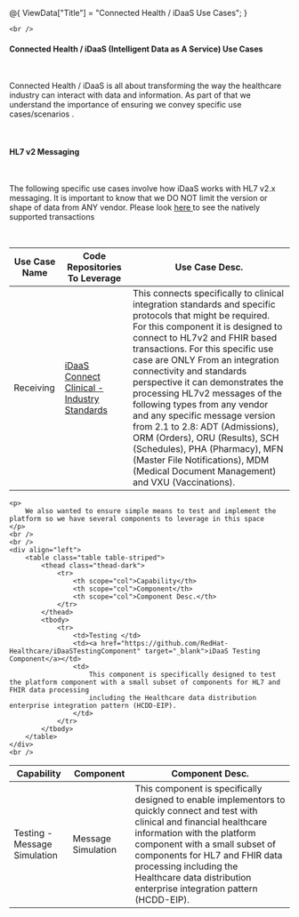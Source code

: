 ﻿@{
    ViewData["Title"] = "Connected Health / iDaaS Use Cases";
}
<!DOCTYPE html>
<html lang="en">
<head>
    <meta charset="UTF-8">
    <title>Connected Health / iDaaS (Intelligent Data As A Service) - Platform Components</title>
</head>
<body>

    <br />
<div class="text-center">
    <h4 class="display-6">Connected Health / iDaaS (Intelligent Data as A Service) Use Cases</h4>
    <br />
    <p>
        Connected Health / iDaaS is all about transforming the way the healthcare industry can interact with data and information.
        As part of that we understand the importance of ensuring we convey specific use cases/scenarios .
    </p>
</div>
<br/>
<div class="text-center">
    <h4 class="display-8">HL7 v2 Messaging</h4>
    <br />
    <p>
        The following specific use cases involve how iDaaS works with HL7 v2.x messaging. It is important to know that we DO NOT limit the version or shape of data from ANY vendor.
        Please look <a href="/Home/SupportedTransactions" target="_blank"> here </a> to see the natively supported transactions 
    </p>
</div>

<br />
<div align="left">
    <table class="table table-striped">
        <thead class="thead-dark">
        <tr>
            <th scope="col">Use Case Name</th>
            <th scope="col">Code Repositories To Leverage</th>
            <th scope="col">Use Case Desc.</th>
        </tr>
        </thead>
        <tbody>
        <tr>
            <td>Receiving </td>
            <td><a href="https://github.com/RedHat-Healthcare/iDaaS-Connect-Clinical-IndustryStandards" target="_blank"> iDaaS Connect Clinical - Industry Standards</a></td>
            <td>
                This connects specifically to clinical integration standards and specific protocols that might be required.
                For this component it is designed to connect to HL7v2 and FHIR based transactions. For this specific use case are ONLY From an integration connectivity and standards
                perspective it can demonstrates the processing HL7v2 messages of the following types from any vendor and any specific message
                version from 2.1 to 2.8: ADT (Admissions), ORM (Orders), ORU (Results), SCH (Schedules), PHA (Pharmacy), MFN (Master File Notifications),
                MDM (Medical Document Management) and VXU (Vaccinations). 
            </td>
        </tr>
        </tbody>
    </table>
</div>

    <p>
        We also wanted to ensure simple means to test and implement the platform so we have several components to leverage in this space
    </p>
    <br />
    <br />
    <div align="left">
        <table class="table table-striped">
            <thead class="thead-dark">
                <tr>
                    <th scope="col">Capability</th>
                    <th scope="col">Component</th>
                    <th scope="col">Component Desc.</th>
                </tr>
            </thead>
            <tbody>
                <tr>
                    <td>Testing </td>
                    <td><a href="https://github.com/RedHat-Healthcare/iDaaSTestingComponent" target="_blank">iDaaS Testing Component</a></td>
                    <td>
                        This component is specifically designed to test the platform component with a small subset of components for HL7 and FHIR data processing
                        including the Healthcare data distribution enterprise integration pattern (HCDD-EIP).
                    </td>
                </tr>
            </tbody>
        </table>
    </div>
    <br />


<div align="left">
        <table class="table table-striped">
            <thead class="thead-dark">
                <tr>
                    <th scope="col">Capability</th>
                    <th scope="col">Component</th>
                    <th scope="col">Component Desc.</th>
                </tr>
            </thead>
            <tbody>
                <tr>
                    <td>Testing  - Message Simulation</td>
                    <td>Message Simulation</td>
                    <td>
                        This component is specifically designed to enable implementors to quickly connect and test with clinical and financial healthcare information with the platform component with a small subset of components for HL7 and FHIR data processing
                        including the Healthcare data distribution enterprise integration pattern (HCDD-EIP).
                    </td>
                </tr>
            </tbody>
        </table>
    </div>

</body>
</html>